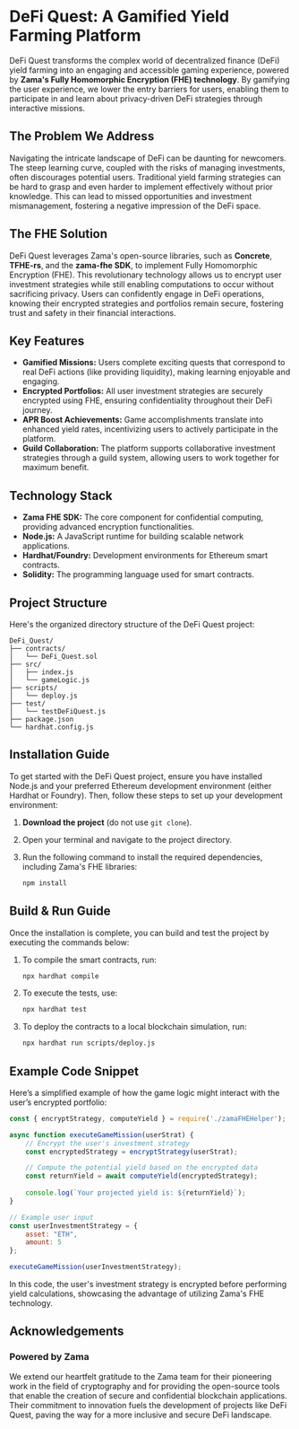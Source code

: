 # DeFi Quest: A Gamified Yield Farming Platform

DeFi Quest transforms the complex world of decentralized finance (DeFi) yield farming into an engaging and accessible gaming experience, powered by **Zama's Fully Homomorphic Encryption (FHE) technology**. By gamifying the user experience, we lower the entry barriers for users, enabling them to participate in and learn about privacy-driven DeFi strategies through interactive missions.

## The Problem We Address

Navigating the intricate landscape of DeFi can be daunting for newcomers. The steep learning curve, coupled with the risks of managing investments, often discourages potential users. Traditional yield farming strategies can be hard to grasp and even harder to implement effectively without prior knowledge. This can lead to missed opportunities and investment mismanagement, fostering a negative impression of the DeFi space.

## The FHE Solution

DeFi Quest leverages Zama's open-source libraries, such as **Concrete**, **TFHE-rs**, and the **zama-fhe SDK**, to implement Fully Homomorphic Encryption (FHE). This revolutionary technology allows us to encrypt user investment strategies while still enabling computations to occur without sacrificing privacy. Users can confidently engage in DeFi operations, knowing their encrypted strategies and portfolios remain secure, fostering trust and safety in their financial interactions.

## Key Features

- **Gamified Missions:** Users complete exciting quests that correspond to real DeFi actions (like providing liquidity), making learning enjoyable and engaging.
- **Encrypted Portfolios:** All user investment strategies are securely encrypted using FHE, ensuring confidentiality throughout their DeFi journey.
- **APR Boost Achievements:** Game accomplishments translate into enhanced yield rates, incentivizing users to actively participate in the platform.
- **Guild Collaboration:** The platform supports collaborative investment strategies through a guild system, allowing users to work together for maximum benefit.

## Technology Stack

- **Zama FHE SDK:** The core component for confidential computing, providing advanced encryption functionalities.
- **Node.js:** A JavaScript runtime for building scalable network applications.
- **Hardhat/Foundry:** Development environments for Ethereum smart contracts.
- **Solidity:** The programming language used for smart contracts.

## Project Structure

Here's the organized directory structure of the DeFi Quest project:

```
DeFi_Quest/
├── contracts/
│   └── DeFi_Quest.sol
├── src/
│   ├── index.js
│   └── gameLogic.js
├── scripts/
│   └── deploy.js
├── test/
│   └── testDeFiQuest.js
├── package.json
└── hardhat.config.js
```

## Installation Guide

To get started with the DeFi Quest project, ensure you have installed Node.js and your preferred Ethereum development environment (either Hardhat or Foundry). Then, follow these steps to set up your development environment:

1. **Download the project** (do not use `git clone`).
2. Open your terminal and navigate to the project directory.
3. Run the following command to install the required dependencies, including Zama's FHE libraries:

   ```bash
   npm install
   ```

## Build & Run Guide

Once the installation is complete, you can build and test the project by executing the commands below:

1. To compile the smart contracts, run:

   ```bash
   npx hardhat compile
   ```

2. To execute the tests, use:

   ```bash
   npx hardhat test
   ```

3. To deploy the contracts to a local blockchain simulation, run:

   ```bash
   npx hardhat run scripts/deploy.js
   ```

## Example Code Snippet

Here’s a simplified example of how the game logic might interact with the user’s encrypted portfolio:

```javascript
const { encryptStrategy, computeYield } = require('./zamaFHEHelper');

async function executeGameMission(userStrat) {
    // Encrypt the user's investment strategy
    const encryptedStrategy = encryptStrategy(userStrat);

    // Compute the potential yield based on the encrypted data
    const returnYield = await computeYield(encryptedStrategy);
    
    console.log(`Your projected yield is: ${returnYield}`);
}

// Example user input
const userInvestmentStrategy = {
    asset: "ETH",
    amount: 5
};

executeGameMission(userInvestmentStrategy);
```

In this code, the user's investment strategy is encrypted before performing yield calculations, showcasing the advantage of utilizing Zama's FHE technology.

## Acknowledgements

### Powered by Zama

We extend our heartfelt gratitude to the Zama team for their pioneering work in the field of cryptography and for providing the open-source tools that enable the creation of secure and confidential blockchain applications. Their commitment to innovation fuels the development of projects like DeFi Quest, paving the way for a more inclusive and secure DeFi landscape.
